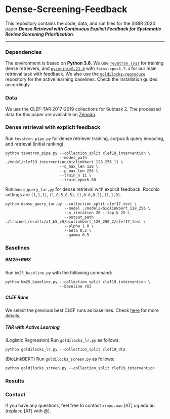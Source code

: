 # Dense-Screening-Feedback

This repository contains the code, data, and run files for the SIGIR 2024 paper ***Dense Retrieval with Continuous Explicit Feedback for Systematic Review Screening Prioritisation***.
____

### Dependencies

The environment is based on **Python 3.8**. We use [`Tevatron (v1)`](https://github.com/texttron/tevatron/tree/tevatron-v1) for training dense retrievers, and [`pyserini=0.21.0`](https://pypi.org/project/pyserini/0.21.0/) with `faiss-cpu=1.7.4` for our main retrieval task with feedback. We also use the [`goldilocks-reproduce`](https://github.com/ielab/goldilocks-reproduce) repository for the active learning baselines. Check the installation guides accordingly.



### Data
We use the CLEF-TAR 2017-2019 collections for Subtask 2. The processed data for this paper are available on [Zenodo]().

### Dense retrieval with explicit feedback

Run `tevatron_pipe.py` for dense retriever training, corpus & query encoding, and retrieval (initial ranking).

```
python tevatron_pipe.py --collection_split clef19_intervention \
                        --model_path ./model/clef19_intervention/biolinkbert_128_256_11 \
                        --q_max_len 128 \
                        --p_max_len 256 \
                        --train_n 11 \
                        --train_epoch 60
```

Run`dense_query_tar.py` for dense retrieval with explicit feedback. Rocchio settings are `(1,1,1)`, `(1,0.5,0.5)`, `(1,0.8,0.2)`, `(1,1,0)`.

```
python dense_query_tar.py --collection_split clef17_test \
                          --model ./models/biolinkbert_128_256 \
                          --n_iteration 20 --top_k 25 \
                          --output_path ./trained_results/a1_b5_c5/biolinkbert_128_256_2/clef17_test \
                          --alpha 1.0 \
                          --beta 0.5 \
                          --gamma 0.5
```


### Baselines

##### BM25+RM3

Run `bm25_baseline.py` with the following command:

```
python bm25_baseline.py --collection_split clef19_intervention \
                        --baseline rm3
```

##### CLEF Runs

We select the previous best CLEF runs as baselines. Check [here](./baseline_results/clef/README.md) for more details.

##### TAR with Active Learning

(Logistic Regression) Run `goldilocks_lr.py` as follows:

```
python goldilocks_lr.py --collection_split clef19_dta
```

(BioLinkBERT) Run `goldilocks_screen.py` as follows:

```
python goldilocks_screen.py --collection_split clef19_intervention
```


### Results



### Contact

If you have any questions, feel free to contact `xinyu.mao` [AT] uq.edu.au (replace [AT] with @).
